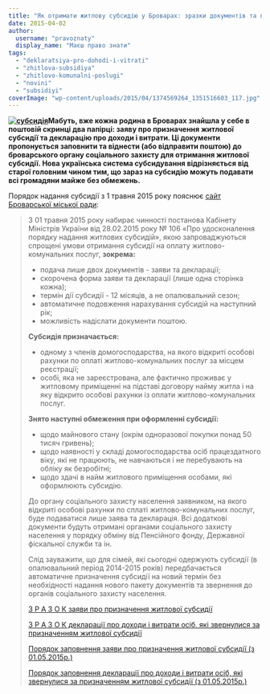```yaml
---
title: "Як отримати житлову субсидію у Броварах: зразки документів та порядок їх заповнення"
date: 2015-04-02
author: 
  username: "pravoznaty"
  display_name: "Маєш право знати"
tags: 
  - "deklaratsiya-pro-dohodi-i-vitrati"
  - "zhitlova-subsidiya"
  - "zhitlovo-komunalni-poslugi"
  - "novini"
  - "subsidiyi"
coverImage: "wp-content/uploads/2015/04/1374569264_1351516603_117.jpg"
---
```


**[![субсидія](https://mpz.brovary.org/wp-content/uploads/2015/04/1374569264_1351516603_117.jpg)](https://mpz.brovary.org/wp-content/uploads/2015/04/1374569264_1351516603_117.jpg)Мабуть, вже кожна родина в Броварах знайшла у себе в поштовій скринці два папірці: заяву про призначення житлової субсидії та декларацію про доходи і витрати. Ці документи пропонується заповнити та віднести (або відправити поштою) до броварського органу соціального захисту для отримання житлової субсидії. Нова українська система субсидування відрізняється від старої головним чином тим, що зараз на субсидію можуть подавати всі громадяни майже без обмежень.**

Порядок надання субсидії з 1 травня 2015 року пояснює [сайт Броварської міської ради](http://www.brovary.kiev.ua/uvaga-novii-poryadok-nadannya-zhitlovo%D1%97-subsid%D1%96%D1%97-z-01-travnya-2015-roku-0):

> З 01 травня 2015 року набирає чинності постанова Кабінету Міністрів України від 28.02.2015 року № 106 «Про удосконалення порядку надання житлових субсидій», якою запроваджуються спрощені умови отримання субсидії на оплату житлово-комунальних послуг, **зокрема:**
> 
> - подача лише двох документів - заяви та декларації;
> - скорочена форма заяви та декларації (лише одна сторінка кожна);
> - термін дії субсидії - 12 місяців, а не опалювальний сезон;
> - автоматичне подовження нарахування субсидій на наступний рік;
> - можливість надіслати документи поштою.
> 
> **Субсидія призначається:**
> 
> - одному з членів домогосподарства, на якого відкриті особові рахунки по оплаті житлово-комунальних послуг за місцем реєстрації;
> - особі, яка не зареєстрована, але фактично проживає у житловому приміщенні на підставі договору найму житла і на яку відкрито особові рахунки із оплати житлово-комунальних послуг.
> 
> **Знято наступні обмеження при оформленні субсидії:**
> 
> - щодо майнового стану (окрім одноразової покупки понад 50 тисяч гривень);
> - щодо наявності у складі домогосподарства осіб працездатного віку, які не працюють, не навчаються і не перебувають на обліку як безробітні;
> - щодо здачі в найм житлового приміщення особами, які оформлюють субсидію.
> 
> До органу соціального захисту населення заявником, на якого відкриті особові рахунки по сплаті житлово-комунальних послуг, буде подаватися лише заява та декларація. Всі додаткові документи будуть отримані органами соціального захисту населення у порядку обміну від Пенсійного фонду, Державної фіскальної служби та ін.
> 
> Слід зауважити, що для сімей, які сьогодні одержують субсидії (в опалювальний період 2014-2015 років) передбачається автоматичне призначення субсидії на новий термін без необхідності надання нового пакету документів та звернення до органів соціального захисту населення.
> 
> [З Р А З О К заяви про призначення житлової субсидії](https://onedrive.live.com/redir?resid=72571393d4771099!2993&authkey=!AOGPEmektHoCnpQ&ithint=file%2cdoc) 
> 
> [З Р А З О К декларації про доходи і витрати осіб, які звернулися за призначенням житлової субсидії](https://onedrive.live.com/redir?resid=72571393d4771099!2994&authkey=!AN-YXg8lwMVK5vA&ithint=file%2cdoc)
> 
> [Порядок заповнення заяви про призначення житлової субсидії (з 01.05.2015р.)](https://onedrive.live.com/redir?resid=72571393d4771099!2995&authkey=!AOBcMSR5UicAJeo&ithint=file%2cdoc)
> 
> [Порядок заповнення декларації про доходи і витрати осіб, які звернулися за призначенням житлової субсидії (з 01.05.2015р.)](https://onedrive.live.com/redir?resid=72571393d4771099!2996&authkey=!AGswnAiXoE7G1PA&ithint=file%2cdoc)

